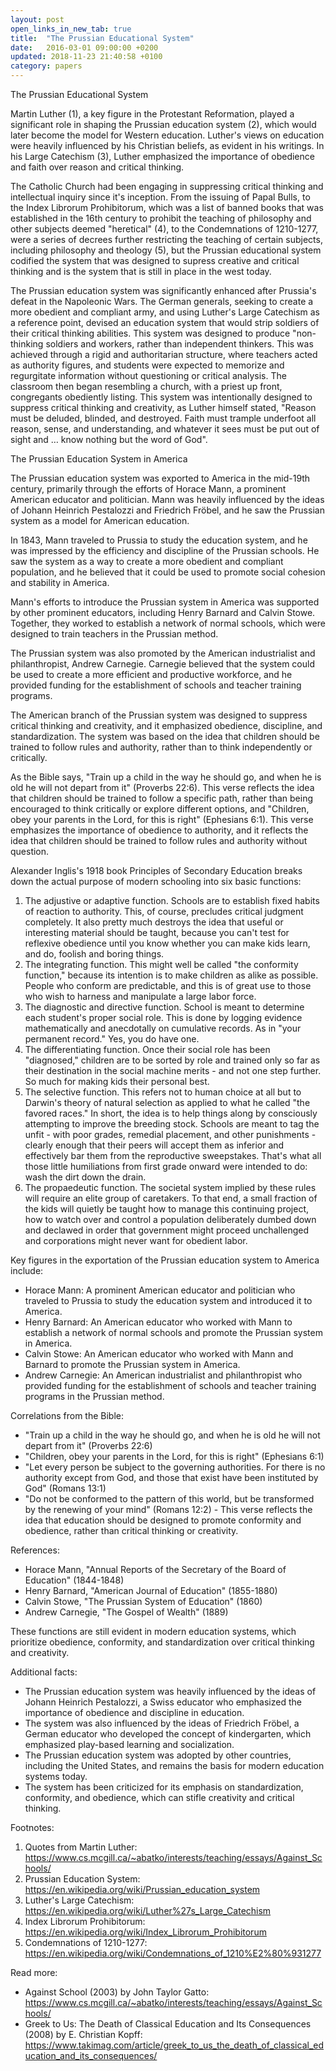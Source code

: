 ```yaml
---
layout: post
open_links_in_new_tab: true
title:  "The Prussian Educational System"
date:   2016-03-01 09:00:00 +0200
updated: 2018-11-23 21:40:58 +0100
category: papers
---
```


The Prussian Educational System

Martin Luther (1), a key figure in the Protestant Reformation, played a significant role in shaping the Prussian education system (2), which would later become the model for Western education. Luther's views on education were heavily influenced by his Christian beliefs, as evident in his writings. In his Large Catechism (3), Luther emphasized the importance of obedience and faith over reason and critical thinking.

The Catholic Church had been engaging in suppressing critical thinking and intellectual inquiry since it's inception. From the issuing of Papal Bulls, to the Index Librorum Prohibitorum, which was a list of banned books that was established in the 16th century to prohibit the teaching of philosophy and other subjects deemed "heretical" (4), to the Condemnations of 1210-1277, were a series of decrees further restricting the teaching of certain subjects, including philosophy and theology (5), but the Prussian educational system codified the system that was designed to supress creative and critical thinking and is the system that is still in place in the west today.

The Prussian education system was significantly enhanced after Prussia's defeat in the Napoleonic Wars. The German generals, seeking to create a more obedient and compliant army, and using Luther's Large Catechism as a reference point, devised an education system that would strip soldiers of their critical thinking abilities. This system was designed to produce "non-thinking soldiers and workers, rather than independent thinkers. This was achieved through a rigid and authoritarian structure, where teachers acted as authority figures, and students were expected to memorize and regurgitate information without questioning or critical analysis. The classroom then began resembling a church, with a priest up front, congregants obediently listing. This system was intentionally designed to suppress critical thinking and creativity, as Luther himself stated, "Reason must be deluded, blinded, and destroyed. Faith must trample underfoot all reason, sense, and understanding, and whatever it sees must be put out of sight and … know nothing but the word of God".

The Prussian Education System in America

The Prussian education system was exported to America in the mid-19th century, primarily through the efforts of Horace Mann, a prominent American educator and politician. Mann was heavily influenced by the ideas of Johann Heinrich Pestalozzi and Friedrich Fröbel, and he saw the Prussian system as a model for American education.

In 1843, Mann traveled to Prussia to study the education system, and he was impressed by the efficiency and discipline of the Prussian schools. He saw the system as a way to create a more obedient and compliant population, and he believed that it could be used to promote social cohesion and stability in America.

Mann's efforts to introduce the Prussian system in America was supported by other prominent educators, including Henry Barnard and Calvin Stowe. Together, they worked to establish a network of normal schools, which were designed to train teachers in the Prussian method.

The Prussian system was also promoted by the American industrialist and philanthropist, Andrew Carnegie. Carnegie believed that the system could be used to create a more efficient and productive workforce, and he provided funding for the establishment of schools and teacher training programs.

The American branch of the Prussian system was designed to suppress critical thinking and creativity, and it emphasized obedience, discipline, and standardization. The system was based on the idea that children should be trained to follow rules and authority, rather than to think independently or critically.

As the Bible says, "Train up a child in the way he should go, and when he is old he will not depart from it" (Proverbs 22:6). This verse reflects the idea that children should be trained to follow a specific path, rather than being encouraged to think critically or explore different options, and "Children, obey your parents in the Lord, for this is right" (Ephesians 6:1). This verse emphasizes the importance of obedience to authority, and it reflects the idea that children should be trained to follow rules and authority without question.

Alexander Inglis's 1918 book Principles of Secondary Education breaks down the actual purpose of modern schooling into six basic functions:
 
1) The adjustive or adaptive function. Schools are to establish fixed habits of reaction to authority. This, of course, precludes critical judgment completely. It also pretty much destroys the idea that useful or interesting material should be taught, because you can't test for reflexive obedience until you know whether you can make kids learn, and do, foolish and boring things.
2) The integrating function. This might well be called "the conformity function," because its intention is to make children as alike as possible. People who conform are predictable, and this is of great use to those who wish to harness and manipulate a large labor force. 
3) The diagnostic and directive function. School is meant to determine each student's proper social role. This is done by logging evidence mathematically and anecdotally on cumulative records. As in "your permanent record." Yes, you do have one. 
4) The differentiating function. Once their social role has been "diagnosed," children are to be sorted by role and trained only so far as their destination in the social machine merits - and not one step further. So much for making kids their personal best.
5) The selective function. This refers not to human choice at all but to Darwin's theory of natural selection as applied to what he called "the favored races." In short, the idea is to help things along by consciously attempting to improve the breeding stock. Schools are meant to tag the unfit - with poor grades, remedial placement, and other punishments - clearly enough that their peers will accept them as inferior and effectively bar them from the reproductive sweepstakes. That's what all those little humiliations from first grade onward were intended to do: wash the dirt down the drain.
6) The propaedeutic function. The societal system implied by these rules will require an elite group of caretakers. To that end, a small fraction of the kids will quietly be taught how to manage this continuing project, how to watch over and control a population deliberately dumbed down and declawed in order that government might proceed unchallenged and corporations might never want for obedient labor. 

Key figures in the exportation of the Prussian education system to America include:

* Horace Mann: A prominent American educator and politician who traveled to Prussia to study the education system and introduced it to America.
* Henry Barnard: An American educator who worked with Mann to establish a network of normal schools and promote the Prussian system in America.
* Calvin Stowe: An American educator who worked with Mann and Barnard to promote the Prussian system in America.
* Andrew Carnegie: An American industrialist and philanthropist who provided funding for the establishment of schools and teacher training programs in the Prussian method.

Correlations from the Bible:

* "Train up a child in the way he should go, and when he is old he will not depart from it" (Proverbs 22:6)
* "Children, obey your parents in the Lord, for this is right" (Ephesians 6:1)
* "Let every person be subject to the governing authorities. For there is no authority except from God, and those that exist have been instituted by God" (Romans 13:1)
* "Do not be conformed to the pattern of this world, but be transformed by the renewing of your mind" (Romans 12:2) - This verse reflects the idea that education should be designed to promote conformity and obedience, rather than critical thinking or creativity.

References:

* Horace Mann, "Annual Reports of the Secretary of the Board of Education" (1844-1848)
* Henry Barnard, "American Journal of Education" (1855-1880)
* Calvin Stowe, "The Prussian System of Education" (1860)
* Andrew Carnegie, "The Gospel of Wealth" (1889)

These functions are still evident in modern education systems, which prioritize obedience, conformity, and standardization over critical thinking and creativity.

Additional facts:

* The Prussian education system was heavily influenced by the ideas of Johann Heinrich Pestalozzi, a Swiss educator who emphasized the importance of obedience and discipline in education.
* The system was also influenced by the ideas of Friedrich Fröbel, a German educator who developed the concept of kindergarten, which emphasized play-based learning and socialization.
* The Prussian education system was adopted by other countries, including the United States, and remains the basis for modern education systems today.
* The system has been criticized for its emphasis on standardization, conformity, and obedience, which can stifle creativity and critical thinking.

Footnotes:

1. Quotes from Martin Luther: https://www.cs.mcgill.ca/~abatko/interests/teaching/essays/Against_Schools/
2. Prussian Education System: https://en.wikipedia.org/wiki/Prussian_education_system
3. Luther's Large Catechism: https://en.wikipedia.org/wiki/Luther%27s_Large_Catechism
4. Index Librorum Prohibitorum: https://en.wikipedia.org/wiki/Index_Librorum_Prohibitorum
5. Condemnations of 1210-1277: https://en.wikipedia.org/wiki/Condemnations_of_1210%E2%80%931277

Read more:

* Against School (2003) by John Taylor Gatto: https://www.cs.mcgill.ca/~abatko/interests/teaching/essays/Against_Schools/
* Greek to Us: The Death of Classical Education and Its Consequences (2008) by E. Christian Kopff: https://www.takimag.com/article/greek_to_us_the_death_of_classical_education_and_its_consequences/
